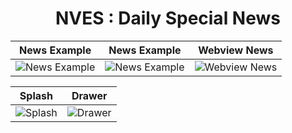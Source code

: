 <div align="center">
  
  # NVES : Daily Special News
  
  News Example            |  News Example |  Webview News
  :-------------------------:|:-------------------------:|:-------------------------:
![News Example](https://github.com/icanerdogan/Nves/assets/52867508/87c1286a-6c9c-4cb7-8e11-9995c66864ad) | ![News Example](https://github.com/icanerdogan/Nves/assets/52867508/8d93dc74-02db-4dad-9b63-050c07e69d71) | ![Webview News](https://github.com/icanerdogan/Nves/assets/52867508/e0eb1792-70b5-4996-9286-4e6d07dcc961)


  Splash            |  Drawer
  :-------------------------:|:-------------------------:
  ![Splash](https://github.com/icanerdogan/Nves/assets/52867508/27e6ddb6-b5bf-4aa5-bc17-159b7abafa8f) | ![Drawer](https://github.com/icanerdogan/Nves/assets/52867508/4ccf77a8-991e-489d-aeb5-a087e1f6b69c)

</div>
